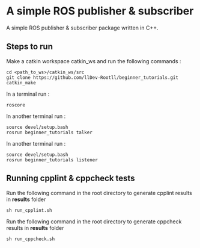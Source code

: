 


  
#  A simple ROS publisher & subscriber


A simple ROS publisher & subscriber package written in C++.

## Steps to run

  Make a catkin workspace catkin_ws and run the following commands :
  

    cd <path_to_ws>/catkin_ws/src
    git clone https://github.com/llDev-Rootll/beginner_tutorials.git
    catkin_make

In a terminal run :

    roscore
In another terminal run : 

    source devel/setup.bash
    rosrun beginner_tutorials talker
In another terminal run : 

    source devel/setup.bash 
    rosrun beginner_tutorials listener
    


## Running cpplint & cppcheck tests
Run the following command in the root directory to generate cpplint results in **results** folder
 
    sh run_cpplint.sh
Run the following command in the root directory to generate cppcheck results in **results** folder

    sh run_cppcheck.sh

